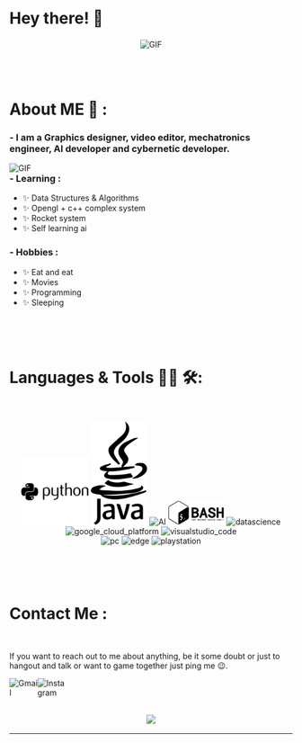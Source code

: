 # Hey there! 👋

<div align="center">
<img hight="300" width="700" alt="GIF" align="center" src="https://gifdb.com/images/featured/funny-anime-wcyq1vkcq6ge5fzc.gif">
</div>

</br>
</br>
</br>


# About ME 💬 :

### - I am a Graphics designer, video editor, mechatronics engineer, AI developer and cybernetic developer.

<img hight="500" width="600" alt="GIF" align="right" src="http://pa1.narvii.com/5725/8f1ad7928cb80caa74330b5b9bdf480c82aadce9_hq.gif">

### - Learning :

- ✨ Data Structures & Algorithms
- ✨ Opengl + c++ complex system
- ✨ Rocket system
- ✨ Self learning ai

### - Hobbies : 

- ✨ Eat and eat
- ✨ Movies
- ✨ Programming
- ✨ Sleeping


</br>
</br>
</br>



# Languages & Tools 👨‍💻 🛠:
</br>

<p align="center">

<!-- For more icons please follow  https://github.com/MikeCodesDotNET/ColoredBadges -->
<img src="https://github.com/Xx-Ashutosh-xX/Xx-Ashutosh-xX/blob/master/assets/icons/python.png" alt="python" width="120" hight="50">
<img src="https://github.com/Xx-Ashutosh-xX/Xx-Ashutosh-xX/blob/master/assets/icons/java.png" alt="java"  width="100" hight="50">
<img src="https://github.com/Xx-Ashutosh-xX/Xx-Ashutosh-xX/blob/master/assets/icons/ai.png" alt="AI" width="90" hight="50">
<img src="https://github.com/Xx-Ashutosh-xX/Xx-Ashutosh-xX/blob/master/assets/icons/bash.png" alt="bash" width="100" hight="50">
<img src="https://github.com/Xx-Ashutosh-xX/Xx-Ashutosh-xX/blob/master/assets/icons/datascience.png" alt="datascience" width="180" hight="50">
</br>
<img src="https://github.com/Xx-Ashutosh-xX/Xx-Ashutosh-xX/blob/master/assets/icons/google_cloud_platform.png" alt="google_cloud_platform" width="270" hight="50">
<img src="https://github.com/Xx-Ashutosh-xX/Xx-Ashutosh-xX/blob/master/assets/icons/visualstudio_code.png" alt="visualstudio_code" width="240" hight="50">
</br>
<img src="https://github.com/Xx-Ashutosh-xX/Xx-Ashutosh-xX/blob/master/assets/icons/pc.png" alt="pc" width="100" hight="50">
<img src="https://github.com/Xx-Ashutosh-xX/Xx-Ashutosh-xX/blob/master/assets/icons/edge.png" alt="edge" width="100" hight="50">
<img src="https://github.com/Xx-Ashutosh-xX/Xx-Ashutosh-xX/blob/master/assets/icons/playstation@3x.png" alt="playstation" width="150" hight="50">
</p>
</br>
</br>
</br>



# Contact Me :

<p>
 </br>


If you want to reach out to me about anything, be it some doubt or just to hangout and talk or want to game together just ping me 😉.

<a href="mailto:">
 <img align="left" alt="Gmail" width="50" hight="50" src="https://img.icons8.com/?size=100&id=qbiAUnUMOnLp&format=png&color=000000"/>
</a>
<a href="">
  <img align="left" alt="Instagram" width="50" hight="50" src="https://img.icons8.com/?size=100&id=hK7HDtSy9QsB&format=png&color=000000"/>
</br>
</br>
</br>
</a>



<p align="center" >  
  <a href="https://github.com/anuraghazra/github-readme-stats"> 
<img  src="https://github-readme-stats.vercel.app/api?username=blackdooo&&show_icons=true&theme=radical"/>
  </a>
  </p>

*************
